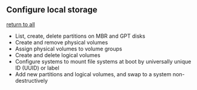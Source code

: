 ## Configure local storage
[return to all](../Readme.md)
* List, create, delete partitions on MBR and GPT disks
* Create and remove physical volumes
* Assign physical volumes to volume groups
* Create and delete logical volumes
* Configure systems to mount file systems at boot by universally unique ID (UUID) or label
* Add new partitions and logical volumes, and swap to a system non-destructively